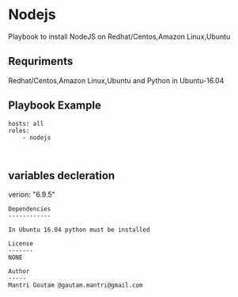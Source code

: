 Nodejs
============

Playbook to install NodeJS on Redhat/Centos,Amazon Linux,Ubuntu

Requriments
--------------------
Redhat/Centos,Amazon Linux,Ubuntu and Python in Ubuntu-16.04

Playbook Example
---------------------


```
hosts: all
roles:
    - nodejs



```
variables decleration
-----------------------

verion: "6.9.5"

 ```
 Dependencies
------------

In Ubuntu 16.04 python must be installed 
 
License
-------
 NONE
 
Author
-----
Mantri Goutam @gautam.mantri@gmail.com